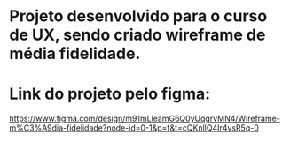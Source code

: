 # Projeto desenvolvido para o curso de UX, sendo criado wireframe de média fidelidade.

# Link do projeto pelo figma:
https://www.figma.com/design/m91mLleamG6Q0yUqgrvMN4/Wireframe-m%C3%A9dia-fidelidade?node-id=0-1&p=f&t=cQKnllQ4Ir4vsR5q-0

